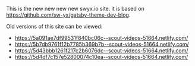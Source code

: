 This is the new new new new swyx.io site. it is based on https://github.com/sw-yx/gatsby-theme-dev-blog.

Old versions of this site can be viewed:

- https://5a091ae7df99531f840bc06c--scout-videos-51664.netlify.com/
- https://5b7db9761f12b7785b369b7b--scout-videos-51664.netlify.com/
- https://5d43bbb1261f217c2b6076dc--scout-videos-51664.netlify.com/
- https://5d4df7c157e52800074c10ea--scout-videos-51664.netlify.com/
